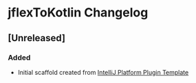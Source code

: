 <!-- Keep a Changelog guide -> https://keepachangelog.com -->

# jflexToKotlin Changelog

## [Unreleased]
### Added
- Initial scaffold created from [IntelliJ Platform Plugin Template](https://github.com/JetBrains/intellij-platform-plugin-template)
